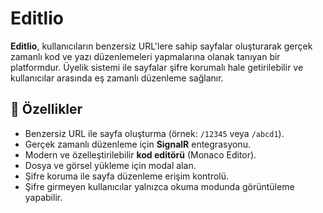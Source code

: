 ﻿
# Editlio

**Editlio**, kullanıcıların benzersiz URL'lere sahip sayfalar oluşturarak gerçek zamanlı kod ve yazı düzenlemeleri yapmalarına olanak tanıyan bir platformdur. Üyelik sistemi ile sayfalar şifre korumalı hale getirilebilir ve kullanıcılar arasında eş zamanlı düzenleme sağlanır.

## 🚀 Özellikler

- Benzersiz URL ile sayfa oluşturma (örnek: `/12345` veya `/abcd1`).
- Gerçek zamanlı düzenleme için **SignalR** entegrasyonu.
- Modern ve özelleştirilebilir **kod editörü** (Monaco Editor).
- Dosya ve görsel yükleme için modal alan.
- Şifre koruma ile sayfa düzenleme erişim kontrolü.
- Şifre girmeyen kullanıcılar yalnızca okuma modunda görüntüleme yapabilir.